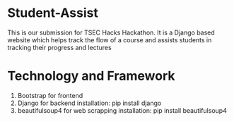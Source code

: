 # Student-Assist
This is our submission for TSEC Hacks Hackathon. It is a Django based website which helps track the flow of a course and assists students in tracking their progress and lectures
# Technology and Framework
1. Bootstrap for frontend
2. Django for backend
    installation:   pip install django
3. beautifulsoup4 for web scrapping
    installation:   pip install beautifulsoup4
